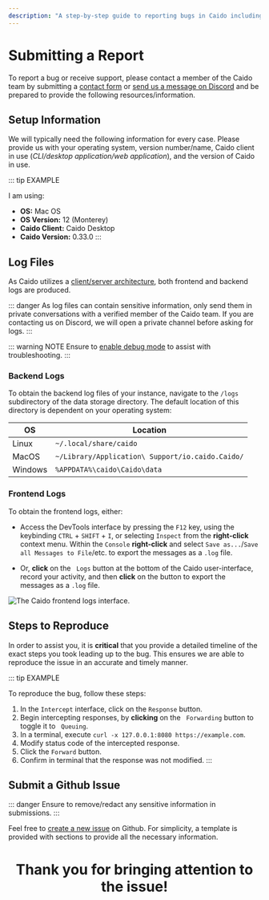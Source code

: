 ```yaml
---
description: "A step-by-step guide to reporting bugs in Caido including log collection, reproduction steps, and GitHub issue submission."
---
```


# Submitting a Report

To report a bug or receive support, please contact a member of the Caido team by submitting a [contact form](https://caido.io/contact) or [send us a message on Discord](https://links.caido.io/www-discord) and be prepared to provide the following resources/information.

## Setup Information

We will typically need the following information for every case. Please provide us with your operating system, version number/name, Caido client in use (_CLI/desktop application/web application_), and the version of Caido in use.

::: tip EXAMPLE

I am using:

- **OS:** Mac OS
- **OS Version:** 12 (Monterey)
- **Caido Client:** Caido Desktop
- **Caido Version:** 0.33.0
:::

## Log Files

As Caido utilizes a [client/server architecture](/concepts/essentials/instances.md), both frontend and backend logs are produced.

::: danger
As log files can contain sensitive information, only send them in private conversations with a verified member of the Caido team. If you are contacting us on Discord, we will open a private channel before asking for logs.
:::

::: warning NOTE
Ensure to [enable debug mode](/troubleshooting/debugging.md) to assist with troubleshooting.
:::

### Backend Logs

To obtain the backend log files of your instance, navigate to the `/logs` subdirectory of the data storage directory. The default location of this directory is dependent on your operating system:

| OS      | Location                                         |
| ------- | ------------------------------------------------ |
| Linux   | `~/.local/share/caido`                           |
| MacOS   | `~/Library/Application\ Support/io.caido.Caido/` |
| Windows | `%APPDATA%\caido\Caido\data`                     |

### Frontend Logs

To obtain the frontend logs, either:

- Access the DevTools interface by pressing the `F12` key, using the keybinding `CTRL` + `SHIFT` + `I`, or selecting `Inspect` from the **right-click** context menu. Within the `Console` **right-click** and select `Save as...`/`Save all Messages to File`/etc. to export the messages as a `.log` file.

- Or, **click** on the <code><Icon icon="fas fa-file-lines" /> Logs</code> button at the bottom of the Caido user-interface, record your activity, and then **click** on the <code><Icon icon="fas fa-download" /></code> button to export the messages as a `.log` file.

<img alt="The Caido frontend logs interface." src="/_images/frontend_logs.png" center/>

## Steps to Reproduce

In order to assist you, it is **critical** that you provide a detailed timeline of the exact steps you took leading up to the bug. This ensures we are able to reproduce the issue in an accurate and timely manner.

::: tip EXAMPLE

To reproduce the bug, follow these steps:

1. In the `Intercept` interface, click on the `Response` button.
2. Begin intercepting responses, by **clicking** on the <code><Icon icon="fas fa-angles-right" /> Forwarding</code> button to toggle it to <code><Icon icon="fas fa-pause" /> Queuing</code>.
3. In a terminal, execute `curl -x 127.0.0.1:8080 https://example.com`.
4. Modify status code of the intercepted response.
5. Click the `Forward` button.
6. Confirm in terminal that the response was not modified.
:::

## Submit a Github Issue

::: danger
Ensure to remove/redact any sensitive information in submissions.
:::

Feel free to [create a new issue](https://github.com/caido/caido/issues/new?assignees=&labels=&projects=&template=bug.md&title=) on Github. For simplicity, a template is provided with sections to provide all the necessary information.

<center>
  <h1>Thank you for bringing attention to the issue!</h1>
</center>
